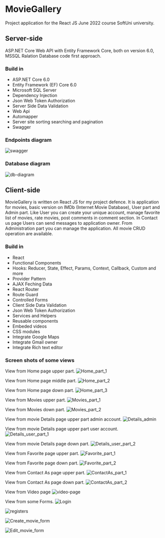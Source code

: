 <h1>MovieGallery</h1>
<div>Project application for the React JS June 2022 course SoftUni university.</div>
<h2>Server-side</h2>
<p>ASP.NET Core Web API with Entity Framework Core, both on version 6.0, MSSQL Ralation Database code first approach.</p>
<h3>Build in</h3>
<ul>
  <li>ASP.NET Core 6.0</li>
  <li>Entity Framework (EF) Core 6.0</li>
  <li>Microsoft SQL Server</li> 
  <li>Dependency Injection</li>
  <li>Json Web Token Authorization</li>
  <li>Server Side Data Validation</li> 
  <li>Web Api</li>
  <li>Automapper</li>
  <li>Server site sorting searching and pagination</li>   
  <li>Swagger</li>
</ul>
<h3>Endpoints diagram</h3>

![swagger](https://github.com/user-attachments/assets/367bf0dd-c67d-427a-afee-c8a2fb2a8140)
<h3>Database diagram</h3>

![db-diagram](https://github.com/user-attachments/assets/dabf42be-4f71-4f28-998e-7dc11c9b6e3d)

<h2>Client-side</h2>
<p> MovieGallery is written on React JS for my project defence. It is application for movies, basic version on IMDb (Internet Movie Database), User part and Admin part. Like User you can create your unique account, manage favorite list of movies, rate movies, post comments in comment section. In Contact us page Users can send messages to application owner. From Administration part you can manage the application. All movie CRUD operation are available.</p>

<h3>Build in</h3>
<ul>
  <li>React</li>
  <li>Functional Components</li>
  <li>Hooks: Reducer, State, Effect, Params, Context, Callback, Custom and more</li>
  <li>Provider Pattern</li>
  <li>AJAX Feching Data</li>
  <li>React Router</li>
  <li>Route Guard</li>
  <li>Controlled Forms</li> 
  <li>Client Side Data Validation</li>
  <li>Json Web Token Authorization</li>   
  <li>Services and Helpers</li>
  <li>Reusable components</li>
  <li>Embeded videos</li>
  <li>CSS modules</li>
  <li>Integrate Google Maps</li>
  <li>Integrate Gmail owner</li>
  <li>Integrate Rich text editor</li>
</ul>


<h3>Screen shots of some views</h3>

View from Home page upper part.
![Home_part_1](https://github.com/user-attachments/assets/e075164d-81a6-4950-a280-569665975d6c)

View from Home page middle part.
![Home_part_2](https://github.com/user-attachments/assets/14268cc5-1b3b-4b76-a52d-c2b2feb675a3)

View from Home page down part.
![Home_part_3](https://github.com/user-attachments/assets/33cdf55c-e6bc-4038-8903-b8b81ae46899)

View from Movies upper part.
![Movies_part_1](https://github.com/user-attachments/assets/bc9d90dd-8a27-4a36-96c3-183dd2d4d46b)

View from Movies down part.
![Movies_part_2](https://github.com/user-attachments/assets/f68b823b-231d-47f1-9a8c-16edee6f6ae1)

View from movie Details page upper part admin account.
![Details_admin](https://github.com/user-attachments/assets/9e9762a9-ff25-49a7-8cea-455346a29d5c)

View from movie Details page upper part user account.
![Details_user_part_1](https://github.com/user-attachments/assets/53fd3f86-53d4-4f2a-a591-21b27acd967c)

View from movie Details page down part.
![Details_user_part_2](https://github.com/user-attachments/assets/f4fe1b71-66ff-4337-9de2-224e8e6f26dc)

View from Favorite page upper part.
![Favorite_part_1](https://github.com/user-attachments/assets/4171e584-6f40-4f84-bc93-facecf361458)

View from Favorite page down part.
![Favorite_part_2](https://github.com/user-attachments/assets/5387d471-0c3a-4365-8138-b0e60ee7a8d3)

View from Contact As page upper part.
![ContactAs_part_1](https://github.com/user-attachments/assets/933c26f2-2685-4a45-995e-b99c6fb8f5bb)

View from Contact As page down part.
![ContactAs_part_2](https://github.com/user-attachments/assets/9924c542-4b72-4ae4-9922-d162160a0bd3)

View from Video page
![video-page](https://github.com/user-attachments/assets/27f6556a-9999-4524-acc1-b1b411120f75)

View from some Forms.
![Login](https://github.com/user-attachments/assets/2c813ecf-e59f-4f85-ae90-c31f70b2fef8)

![register](https://github.com/user-attachments/assets/402620fe-8845-454b-b6f9-efcb54b59a4e)s

![Create_movie_form](https://github.com/user-attachments/assets/3b4d9580-9e34-4caa-9552-b973eaab01aa)

![Edit_movie_form](https://github.com/user-attachments/assets/166cc09e-9ab3-4028-be95-a15821f15b0e)




